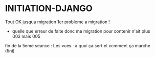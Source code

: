 # INITIATION-DJANGO
Tout OK jusqua migration
1er probleme a migration ! 
- quelle que erreur de faite donc ma migration pour contenir n'ait plus 003 mais 005

fin de la 5eme seance :
Les vues : à quoi ça sert et comment ça marche (fini)